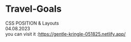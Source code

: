 # Travel-Goals
CSS POSITION &amp; Layouts <br>
04.08.2023 <br>
you can visit it :https://gentle-kringle-051825.netlify.app/
